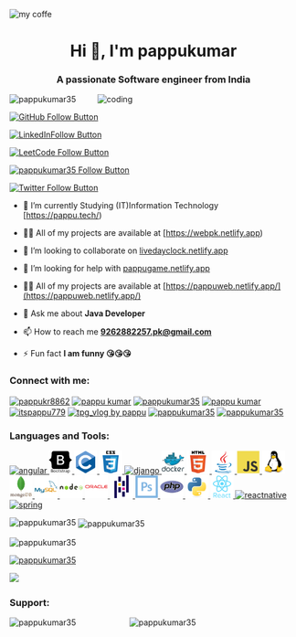 
![my coffe](https://github.com/pappukumar35/pappukumar35/assets/119037956/b18d72dc-b0de-48cd-b14e-e6042070a1f3)


<h1 align="center">Hi 👋, I'm pappukumar</h1>
<h3 align="center">A passionate Software engineer from India</h3>





<img  align="right" alt="coding" width="350" src="https://github.com/pappukumar35/pappukumar35/assets/119037956/7c364118-19ef-4061-963f-d7fbe4635c2f"/>







<p align="left"> <img src="https://komarev.com/ghpvc/?username=pappukumar35&label=Profile%20views&color=0e75b6&style=flat" alt="pappukumar35" /> </p>

<p align="left"><a href="https://github.com/pappukumar35" target="_blan"><img src="https://img.shields.io/github/followers/pappukumar35?label=Follow&style=social" alt="GitHub Follow Button" /></a></p>
  
  
  <p align="left"><a href="https://www.linkedin.com/in/pappu-kumar-961529265/" target="_blank"><img src="https://img.shields.io/badge/LinkedIn-Follow%20Me-blue?logo=linkedin&style=for-the-badge" alt="LinkedInFollow Button" /></a></p>
  
  <p align="left"><a href="https://leetcode.com/pappukumar35" target="_blank"><img src="https://img.shields.io/badge/LeetCode-Follow%20Me-brightgreen?logo=leetcode&style=for-the-badge" alt="LeetCode Follow
                                                                                  Button" /></a></p>
  
  
  <p align="left"><a href="https://auth.geeksforgeeks.org/user/pappukumar35" target="_blank"><img src="https://img.shields.io/badge/GeeksforGeeks-Follow%20Me-brightgreen?logo=geeksforgeeks&style=for-the-badge" alt="pappukumar35 Follow Button" /></a></p>
  

  <p align="left"><a href="https://twitter.com/pappukr8862" target="_blank"><img src="https://img.shields.io/badge/Twitter-Follow%20Me-blue?logo=twitter&style=for-the-badge" alt="Twitter Follow Button" /></a></p>


- 🔭 I’m currently Studying (IT)Information Technology [https://pappu.tech/)
- 👨‍💻 All of my projects are available at [https://webpk.netlify.app)

- 👯 I’m looking to collaborate on [livedayclock.netlify.app](https://livedayclock.netlify.app/)

- 🤝 I’m looking for help with [pappugame.netlify.app](https://pappugame.netlify.app/)

- 👨‍💻 All of my projects are available at [https://pappuweb.netlify.app/](https://pappuweb.netlify.app/)

- 💬 Ask me about **Java Developer**

- 📫 How to reach me **9262882257.pk@gmail.com**

- ⚡ Fun fact **I am funny 😘😘😘**

<h3 align="left">Connect with me:</h3>
<p align="left">
<a href="https://twitter.com/pappukr8862" target="blank"><img align="center" src="https://raw.githubusercontent.com/rahuldkjain/github-profile-readme-generator/master/src/images/icons/Social/twitter.svg" alt="pappukr8862" height="30" width="40" /></a>
<a href="https://linkedin.com/in/pappu kumar" target="blank"><img align="center" src="https://raw.githubusercontent.com/rahuldkjain/github-profile-readme-generator/master/src/images/icons/Social/linked-in-alt.svg" alt="pappu kumar" height="30" width="40" /></a>
<a href="https://kaggle.com/pappukumar35" target="blank"><img align="center" src="https://raw.githubusercontent.com/rahuldkjain/github-profile-readme-generator/master/src/images/icons/Social/kaggle.svg" alt="pappukumar35" height="30" width="40" /></a>
<a href="https://fb.com/pappu kumar" target="blank"><img align="center" src="https://raw.githubusercontent.com/rahuldkjain/github-profile-readme-generator/master/src/images/icons/Social/facebook.svg" alt="pappu kumar" height="30" width="40" /></a>
<a href="https://instagram.com/itspappu779" target="blank"><img align="center" src="https://raw.githubusercontent.com/rahuldkjain/github-profile-readme-generator/master/src/images/icons/Social/instagram.svg" alt="itspappu779" height="30" width="40" /></a>
<a href="https://www.youtube.com/c/tpg_vlog by pappu" target="blank"><img align="center" src="https://raw.githubusercontent.com/rahuldkjain/github-profile-readme-generator/master/src/images/icons/Social/youtube.svg" alt="tpg_vlog by pappu" height="30" width="40" /></a>
<a href="https://www.leetcode.com/pappukumar35" target="blank"><img align="center" src="https://raw.githubusercontent.com/rahuldkjain/github-profile-readme-generator/master/src/images/icons/Social/leet-code.svg" alt="pappukumar35" height="30" width="40" /></a>
 <a href="https://auth.geeksforgeeks.org/user/pappukumar35" target="blank"><img align="center" src="https://raw.githubusercontent.com/rahuldkjain/github-profile-readme-generator/master/src/images/icons/Social/geeks-for-geeks.svg" alt="pappukumar35" height="30" width="40" /></a>

</p>

<h3 align="left">Languages and Tools:</h3>
<p align="left"> <a href="https://angular.io" target="_blank" rel="noreferrer"> <img src="https://angular.io/assets/images/logos/angular/angular.svg" alt="angular" width="40" height="40"/> </a> <a href="https://getbootstrap.com" target="_blank" rel="noreferrer"> <img src="https://raw.githubusercontent.com/devicons/devicon/master/icons/bootstrap/bootstrap-plain-wordmark.svg" alt="bootstrap" width="40" height="40"/> </a> <a href="https://www.cprogramming.com/" target="_blank" rel="noreferrer"> <img src="https://raw.githubusercontent.com/devicons/devicon/master/icons/c/c-original.svg" alt="c" width="40" height="40"/> </a> <a href="https://www.w3schools.com/css/" target="_blank" rel="noreferrer"> <img src="https://raw.githubusercontent.com/devicons/devicon/master/icons/css3/css3-original-wordmark.svg" alt="css3" width="40" height="40"/> </a> <a href="https://www.djangoproject.com/" target="_blank" rel="noreferrer"> <img src="https://cdn.worldvectorlogo.com/logos/django.svg" alt="django" width="40" height="40"/> </a> <a href="https://www.docker.com/" target="_blank" rel="noreferrer"> <img src="https://raw.githubusercontent.com/devicons/devicon/master/icons/docker/docker-original-wordmark.svg" alt="docker" width="40" height="40"/> </a> <a href="https://www.w3.org/html/" target="_blank" rel="noreferrer"> <img src="https://raw.githubusercontent.com/devicons/devicon/master/icons/html5/html5-original-wordmark.svg" alt="html5" width="40" height="40"/> </a> <a href="https://www.java.com" target="_blank" rel="noreferrer"> <img src="https://raw.githubusercontent.com/devicons/devicon/master/icons/java/java-original.svg" alt="java" width="40" height="40"/> </a> <a href="https://developer.mozilla.org/en-US/docs/Web/JavaScript" target="_blank" rel="noreferrer"> <img src="https://raw.githubusercontent.com/devicons/devicon/master/icons/javascript/javascript-original.svg" alt="javascript" width="40" height="40"/> </a> <a href="https://www.linux.org/" target="_blank" rel="noreferrer"> <img src="https://raw.githubusercontent.com/devicons/devicon/master/icons/linux/linux-original.svg" alt="linux" width="40" height="40"/> </a> <a href="https://www.mongodb.com/" target="_blank" rel="noreferrer"> <img src="https://raw.githubusercontent.com/devicons/devicon/master/icons/mongodb/mongodb-original-wordmark.svg" alt="mongodb" width="40" height="40"/> </a> <a href="https://www.mysql.com/" target="_blank" rel="noreferrer"> <img src="https://raw.githubusercontent.com/devicons/devicon/master/icons/mysql/mysql-original-wordmark.svg" alt="mysql" width="40" height="40"/> </a> <a href="https://nodejs.org" target="_blank" rel="noreferrer"> <img src="https://raw.githubusercontent.com/devicons/devicon/master/icons/nodejs/nodejs-original-wordmark.svg" alt="nodejs" width="40" height="40"/> </a> <a href="https://www.oracle.com/" target="_blank" rel="noreferrer"> <img src="https://raw.githubusercontent.com/devicons/devicon/master/icons/oracle/oracle-original.svg" alt="oracle" width="40" height="40"/> </a> <a href="https://pandas.pydata.org/" target="_blank" rel="noreferrer"> <img src="https://raw.githubusercontent.com/devicons/devicon/2ae2a900d2f041da66e950e4d48052658d850630/icons/pandas/pandas-original.svg" alt="pandas" width="40" height="40"/> </a> <a href="https://www.photoshop.com/en" target="_blank" rel="noreferrer"> <img src="https://raw.githubusercontent.com/devicons/devicon/master/icons/photoshop/photoshop-line.svg" alt="photoshop" width="40" height="40"/> </a> <a href="https://www.php.net" target="_blank" rel="noreferrer"> <img src="https://raw.githubusercontent.com/devicons/devicon/master/icons/php/php-original.svg" alt="php" width="40" height="40"/> </a> <a href="https://www.python.org" target="_blank" rel="noreferrer"> <img src="https://raw.githubusercontent.com/devicons/devicon/master/icons/python/python-original.svg" alt="python" width="40" height="40"/> </a> <a href="https://reactjs.org/" target="_blank" rel="noreferrer"> <img src="https://raw.githubusercontent.com/devicons/devicon/master/icons/react/react-original-wordmark.svg" alt="react" width="40" height="40"/> </a> <a href="https://reactnative.dev/" target="_blank" rel="noreferrer"> <img src="https://reactnative.dev/img/header_logo.svg" alt="reactnative" width="40" height="40"/> </a> <a href="https://spring.io/" target="_blank" rel="noreferrer"> <img src="https://www.vectorlogo.zone/logos/springio/springio-icon.svg" alt="spring" width="40" height="40"/> </a>
</p>



<p><img align="left" src="https://github-readme-stats.vercel.app/api/top-langs?username=pappukumar35&show_icons=true&locale=en&layout=compact" alt="pappukumar35" />

 &nbsp;<img align="center" src="https://github-readme-stats.vercel.app/api?username=pappukumar35&show_icons=true&locale=en" alt="pappukumar35" /></p>
 
 
 
<p><img align="center" src="https://github-readme-streak-stats.herokuapp.com/?user=pappukumar35&" alt="pappukumar35" /></p>

<p align="left"> <a href="https://github.com/ryo-ma/github-profile-trophy"><img src="https://github-profile-trophy.vercel.app/?username=pappukumar35" alt="pappukumar35" /></a> </p>
<p> <img src="https://github-profile-trophy.vercel.app/?username=ryo-ma&theme=buddhism"></p>


<h3 align="left">Support:</h3>
<p><a href="https://www.buymeacoffee.com/pappukumar35"> <img align="left" src="https://cdn.buymeacoffee.com/buttons/v2/default-yellow.png" height="50" width="210" alt="pappukumar35" /></a><a href="https://ko-fi.com/pappukumar35"> <img align="left" src="https://cdn.ko-fi.com/cdn/kofi3.png?v=3" height="50" width="210" alt="pappukumar35" /></a></p><br><br>



